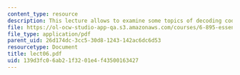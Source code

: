 ```yaml
---
content_type: resource
description: This lecture allows to examine some topics of decoding codes.
file: https://ol-ocw-studio-app-qa.s3.amazonaws.com/courses/6-895-essential-coding-theory-fall-2004/139d3fc06ab21f3201e4f43500163427_lect06.pdf
file_type: application/pdf
parent_uid: 26d174dc-3cc5-30d8-1243-142ac6dc6d53
resourcetype: Document
title: lect06.pdf
uid: 139d3fc0-6ab2-1f32-01e4-f43500163427
---
```

